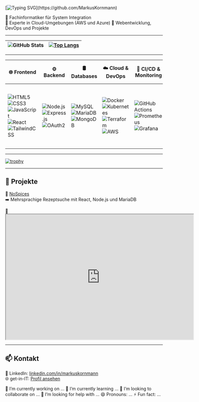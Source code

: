 
[![Typing SVG](https://readme-typing-svg.herokuapp.com?size=26&color=FF5733&width=600&lines=Hello,+I+Am+Masko!;IT+Specialist+In+Systems+Integration;Specialist+In+Cloud;Fullstack+Webdeveloper;DevOps+Engineer;)](https://github.com/MarkusKornmann)


🔹 Fachinformatiker für System Integration  
🔹 Experte in Cloud-Umgebungen (AWS und Azure) 
🔹 Webentwicklung, DevOps und Projekte  

---

| ![GitHub Stats](https://github-readme-stats.vercel.app/api?username=MarkusKornmann&show_icons=true&theme=transparent&border_color=ffffff) | [![Top Langs](https://github-readme-stats.vercel.app/api/top-langs/?username=Clickybunty&layout=compact&theme=transparent&border_color=ffffff)](https://github.com/MarkusKornmann/github-readme-stats) |
|--------------|--------------|



---

| 🌐 Frontend | ⚙️ Backend | 🛢️ Databases | ☁️ Cloud & DevOps | 🔄 CI/CD & Monitoring | 🔧 Tools | 🖥️ Operating Systems | 🔒 Networking & Security |
|---|---|---|---|---|---|---|---|
| ![HTML5](https://img.shields.io/badge/-HTML5-E34F26?style=flat&logo=html5&logoColor=white) <br> ![CSS3](https://img.shields.io/badge/-CSS3-1572B6?style=flat&logo=css3&logoColor=white) <br> ![JavaScript](https://img.shields.io/badge/-JavaScript-F7DF1E?style=flat&logo=javascript&logoColor=black) <br> ![React](https://img.shields.io/badge/-React-61DAFB?style=flat&logo=react&logoColor=black) <br> ![TailwindCSS](https://img.shields.io/badge/-TailwindCSS-38B2AC?style=flat&logo=tailwind-css&logoColor=white) | ![Node.js](https://img.shields.io/badge/-Node.js-339933?style=flat&logo=node.js&logoColor=white) <br> ![Express.js](https://img.shields.io/badge/-Express.js-000000?style=flat&logo=express&logoColor=white) <br> ![OAuth2](https://img.shields.io/badge/-OAuth2-282C34?style=flat&logo=oauth&logoColor=white) | ![MySQL](https://img.shields.io/badge/-MySQL-4479A1?style=flat&logo=mysql&logoColor=white) <br> ![MariaDB](https://img.shields.io/badge/-MariaDB-003545?style=flat&logo=mariadb&logoColor=white) <br> ![MongoDB](https://img.shields.io/badge/-MongoDB-47A248?style=flat&logo=mongodb&logoColor=white) | ![Docker](https://img.shields.io/badge/-Docker-2496ED?style=flat&logo=docker&logoColor=white) <br> ![Kubernetes](https://img.shields.io/badge/-Kubernetes-326CE5?style=flat&logo=kubernetes&logoColor=white) <br> ![Terraform](https://img.shields.io/badge/-Terraform-7B42BC?style=flat&logo=terraform&logoColor=white) <br> ![AWS](https://img.shields.io/badge/-AWS-232F3E?style=flat&logo=amazonaws&logoColor=white) | ![GitHub Actions](https://img.shields.io/badge/-GitHub%20Actions-2088FF?style=flat&logo=github-actions&logoColor=white) <br> ![Prometheus](https://img.shields.io/badge/-Prometheus-E6522C?style=flat&logo=prometheus&logoColor=white) <br> ![Grafana](https://img.shields.io/badge/-Grafana-F46800?style=flat&logo=grafana&logoColor=white) | ![Git](https://img.shields.io/badge/-Git-F05032?style=flat&logo=git&logoColor=white) <br> ![Bash](https://img.shields.io/badge/-Bash-4EAA25?style=flat&logo=gnu-bash&logoColor=white) <br> ![VS Code](https://img.shields.io/badge/-VS%20Code-007ACC?style=flat&logo=visual-studio-code&logoColor=white) <br> ![Figma](https://img.shields.io/badge/-Figma-F24E1E?style=flat&logo=figma&logoColor=white) <br> ![ESLint](https://img.shields.io/badge/-ESLint-4B32C3?style=flat&logo=eslint&logoColor=white) <br> ![Prettier](https://img.shields.io/badge/-Prettier-F7B93E?style=flat&logo=prettier&logoColor=black) | ![Linux](https://img.shields.io/badge/-Linux-FCC624?style=flat&logo=linux&logoColor=black) <br> ![WSL](https://img.shields.io/badge/-WSL-008080?style=flat) <br> ![Windows](https://img.shields.io/badge/-Windows-0078D6?style=flat&logo=windows&logoColor=white) | ![OAuth2](https://img.shields.io/badge/-OAuth2-3C3C3C?style=flat&logo=oauth&logoColor=white) <br> ![Nextcloud](https://img.shields.io/badge/-Nextcloud-0082C9?style=flat&logo=nextcloud&logoColor=white) |

---

[![trophy](https://github-profile-trophy.vercel.app/?username=MarkusKornmann&theme=transparent)](https://github.com/ryo-ma/github-profile-trophy)

---

## 📂 Projekte

🔹 [NoSpices](https://github.com/Clickybunty/nospices)  
➡️ Mehrsprachige Rezeptsuche mit React, Node.js und MariaDB

🔹 <iframe src="https://chat.vercel.ai" width="600" height="400"></iframe>

---

## 📫 Kontakt

💼 LinkedIn: [linkedin.com/in/markuskornmann](https://www.linkedin.com/in/markuskornmann/)  
🌐 get-in-IT: [Profil ansehen](https://www.get-in-it.de/profil/xxxxxxxxxx)

🔭 I’m currently working on ...
🌱 I’m currently learning ...
👯 I’m looking to collaborate on ...
🤔 I’m looking for help with ...
😄 Pronouns: ...
⚡ Fun fact: ...

